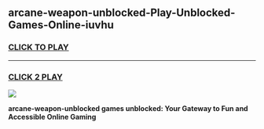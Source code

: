 
## arcane-weapon-unblocked-Play-Unblocked-Games-Online-iuvhu
<h3>
<a href="https://premium76.site?title=arcane-weapon-unblocked&ref=25A">CLICK TO PLAY</a></h3>
<hr>

<h3>
<a href="https://premium76.site?title=arcane-weapon-unblocked&ref=25A">CLICK 2 PLAY</a>
  
</h3>

<a href="https://premium76.site?title=arcane-weapon-unblocked&ref=25A"><img src="https://clearcache.store/games.png"></a>


**arcane-weapon-unblocked games unblocked: Your Gateway to Fun and Accessible Online Gaming**

